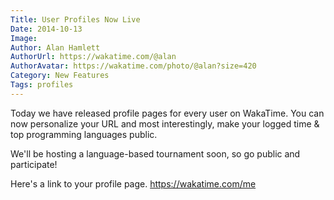 ```yaml
---
Title: User Profiles Now Live
Date: 2014-10-13
Image:
Author: Alan Hamlett
AuthorUrl: https://wakatime.com/@alan
AuthorAvatar: https://wakatime.com/photo/@alan?size=420
Category: New Features
Tags: profiles
---
```


Today we have released profile pages for every user on WakaTime. You can now personalize your URL and most interestingly, make your logged time &amp; top programming languages public.

We'll be hosting a language-based tournament soon, so go public and participate!

Here's a link to your profile page. <a href="https://wakatime.com/me">https://wakatime.com/me</a>
